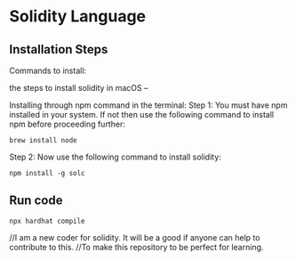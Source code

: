 # Solidity Language

## Installation Steps
Commands to install:

the steps to install solidity in macOS –

Installing through npm command in the terminal:
Step 1: You must have npm installed in your system. If not then use the following command to install npm before proceeding further:
```
brew install node
```
Step 2: Now use the following command to install solidity:
```
npm install -g solc
```

## Run code
`npx hardhat compile`  

//I am a new coder for solidity. It will be a good if anyone can help to contribute to this.
//To make this repository to be perfect for learning.
